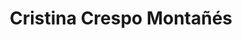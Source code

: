 ---
name: Cristina Crespo Montañés
title: Cristina Crespo Montañés
description: Environment
group: Working Groups
task: Environment
time: 
link: https://www.linkedin.com/in/cristina-crespo-montanes/
image: "/assets/organization/past_leadership/cristina_crespo_montanes.jpeg"
---